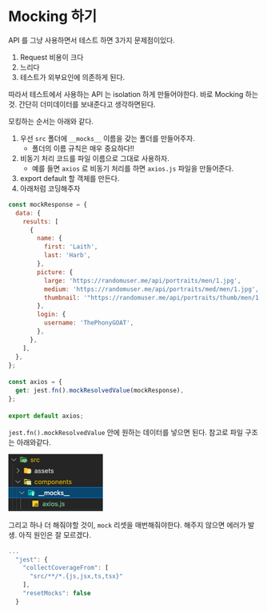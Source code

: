 # Mocking 하기

API 를 그냥 사용하면서 테스트 하면 3가지 문제점이있다.

1. Request 비용이 크다
2. 느리다
3. 테스트가 외부요인에 의존하게 된다.

따라서 테스트에서 사용하는 API 는 isolation 하게 만들어야한다. 바로 Mocking 하는것. 간단히 더미데이터를 보내준다고 생각하면된다.

모킹하는 순서는 아래와 같다.

1. 우선 `src` 폴더에 `__mocks__` 이름을 갖는 폴더를 만들어주자.
   *  폴더의 이름 규칙은 매우 중요하다!!
2. 비동기 처리 코드를 파일 이름으로 그대로 사용하자.
   * 예를 들면 `axios` 로 비동기 처리를 하면 `axios.js` 파일을 만들어준다.
3. export default 할 객체를 만든다.
4. 아래처럼 코딩해주자

```javascript
const mockResponse = {
  data: {
    results: [
      {
        name: {
          first: 'Laith',
          last: 'Harb',
        },
        picture: {
          large: 'https://randomuser.me/api/portraits/men/1.jpg',
          medium: 'https://randomuser.me/api/portraits/med/men/1.jpg',
          thumbnail: '"https://randomuser.me/api/portraits/thumb/men/1.jpg"',
        },
        login: {
          username: 'ThePhonyGOAT',
        },
      },
    ],
  },
};

const axios = {
  get: jest.fn().mockResolvedValue(mockResponse),
};

export default axios;
```

`jest.fn().mockResolvedValue` 안에 원하는 데이터를 넣으면 된다. 참고로 파일 구조는 아래와같다.

![\_\_mock\_\_ &#xC774;&#xB984; &#xADDC;&#xCE59;!](../../../.gitbook/assets/2021-07-20-9.25.42.png)

그리고 하나 더 해줘야할 것이, `mock` 리셋을 매번해줘야한다. 해주지 않으면 에러가 발생. 아직 원인은 잘 모르겠다.

```javascript
...
  "jest": {
    "collectCoverageFrom": [
      "src/**/*.{js,jsx,ts,tsx}"
    ],
    "resetMocks": false
  }
```

